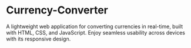 # Currency-Converter
A lightweight web application for converting currencies in real-time, built with HTML, CSS, and JavaScript. Enjoy seamless usability across devices with its responsive design.
